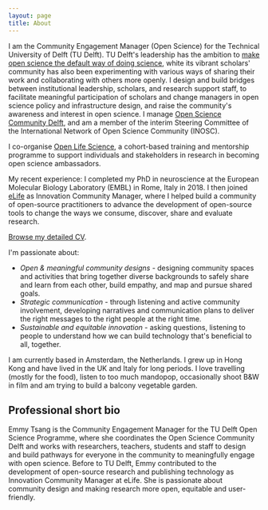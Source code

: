 ```yaml
---
layout: page
title: About
---
```


I am the Community Engagement Manager (Open Science) for the Technical University of Delft (TU Delft). TU Delft's leadership has the ambition to [make open science the default way of doing science](link), white its vibrant scholars' community has also been experimenting with various ways of sharing their work and collaborating with others more openly. I design and build bridges between institutional leadership, scholars, and research support staff, to facilitate meaningful participation of scholars and change managers in open science policy and infrastructure design, and raise the community's awareness and interest in open science. I manage [Open Science Community Delft](https://osc-delft.github.io), and am a member of the interim Steering Committee of the International Network of Open Science Community (INOSC).

I co-organise [Open Life Science](https://openlifesci.org), a cohort-based training and mentorship programme to support individuals and stakeholders in research in becoming open science ambassadors.

My recent experience: I completed my PhD in neuroscience at the European Molecular Biology Laboratory (EMBL) in Rome, Italy in 2018. I then joined [eLife](https://elifesciences.org/about/technology) as Innovation Community Manager, where I helped build a community of open-source practitioners to advance the development of open-source tools to change the ways we consume, discover, share and evaluate research.

[Browse my detailed CV](link).

I'm passionate about:
- *Open & meaningful community designs* - designing community spaces and activities that bring together diverse backgrounds to safely share and learn from each other, build empathy, and map and pursue shared goals.
- *Strategic communication* - through listening and active community involvement, developing narratives and communication plans to deliver the right messages to the right people at the right time.
- *Sustainable and equitable innovation* - asking questions, listening to people to understand how we can build technology that's beneficial to all, together.

I am currently based in Amsterdam, the Netherlands. I grew up in Hong Kong and have lived in the UK and Italy for long periods. I love travelling (mostly for the food), listen to too much mandopop, occasionally shoot B&W in film and am trying to build a balcony vegetable garden.

## Professional short bio

Emmy Tsang is the Community Engagement Manager for the TU Delft Open Science Programme, where she coordinates the Open Science Community Delft and works with researchers, teachers, students and staff to design and build pathways for everyone in the community to meaningfully engage with open science. Before to TU Delft, Emmy contributed to the development of open-source research and publishing technology as Innovation Community Manager at eLife. She is passionate about community design and making research more open, equitable and user-friendly.

